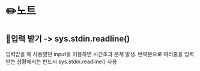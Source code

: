 # ✏️노트

## 📌입력 받기 -> sys.stdin.readline()

입력받을 때 사용했던 input을 이용하면 시간초과 문제 발생.
반복문으로 여러줄을 입력받는 상황에서는 반드시 sys.stdin.readline() 사용
